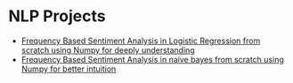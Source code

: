 # NLP Projects
- [Frequency Based Sentiment Analysis in Logistic Regression from scratch using Numpy for deeply understanding](https://github.com/BENHIMA-Mohamed-Amine/NLP-Projects/tree/master/Frequency-Based-Sentiment-Analysis-in-Logistic-Regression)
- [Frequency Based Sentiment Analysis in naive bayes from scratch using Numpy for better intuition](https://github.com/BENHIMA-Mohamed-Amine/NLP-Projects/tree/master/Naive-Baye-Sentiment-Analysis)

